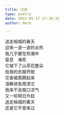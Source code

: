 ```yaml
---  
title: 过去  
type: poetry  
date: 2015-05-17 17:39:32  
author: Herb  

---  
```

送走榕城的春天  
迎来一波一波的炎热  
我几乎要在热潮中  
窒息　淹死  
它褪下了山茶花整朵  
给我的衣服开脱  
花香被蒸腾起来  
溶解进急雨滂沱  
我来不及吸口凉气  
又一轮明日升起  
送走榕城的春天  
还是它不曾来过
